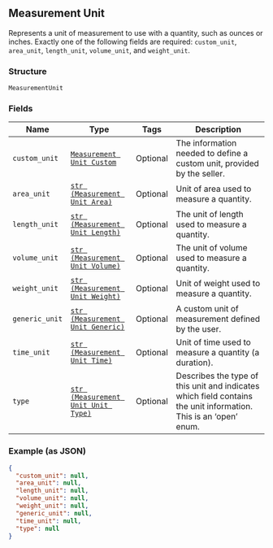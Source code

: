 ## Measurement Unit

Represents a unit of measurement to use with a quantity, such as ounces
or inches. Exactly one of the following fields are required: `custom_unit`,
`area_unit`, `length_unit`, `volume_unit`, and `weight_unit`.

### Structure

`MeasurementUnit`

### Fields

| Name | Type | Tags | Description |
|  --- | --- | --- | --- |
| `custom_unit` | [`Measurement Unit Custom`](/doc/models/measurement-unit-custom.md) | Optional | The information needed to define a custom unit, provided by the seller. |
| `area_unit` | [`str (Measurement Unit Area)`](/doc/models/measurement-unit-area.md) | Optional | Unit of area used to measure a quantity. |
| `length_unit` | [`str (Measurement Unit Length)`](/doc/models/measurement-unit-length.md) | Optional | The unit of length used to measure a quantity. |
| `volume_unit` | [`str (Measurement Unit Volume)`](/doc/models/measurement-unit-volume.md) | Optional | The unit of volume used to measure a quantity. |
| `weight_unit` | [`str (Measurement Unit Weight)`](/doc/models/measurement-unit-weight.md) | Optional | Unit of weight used to measure a quantity. |
| `generic_unit` | [`str (Measurement Unit Generic)`](/doc/models/measurement-unit-generic.md) | Optional | A custom unit of measurement defined by the user. |
| `time_unit` | [`str (Measurement Unit Time)`](/doc/models/measurement-unit-time.md) | Optional | Unit of time used to measure a quantity (a duration). |
| `type` | [`str (Measurement Unit Unit Type)`](/doc/models/measurement-unit-unit-type.md) | Optional | Describes the type of this unit and indicates which field contains the unit information. This is an ‘open’ enum. |

### Example (as JSON)

```json
{
  "custom_unit": null,
  "area_unit": null,
  "length_unit": null,
  "volume_unit": null,
  "weight_unit": null,
  "generic_unit": null,
  "time_unit": null,
  "type": null
}
```

